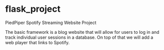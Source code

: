 # flask_project
 PiedPiper Spotify Streaming Website Project

 The basic framework is a blog website that will allow for users to log in and track individual user sessions in a database. On top of that we will add a web player that links to Spotify.
